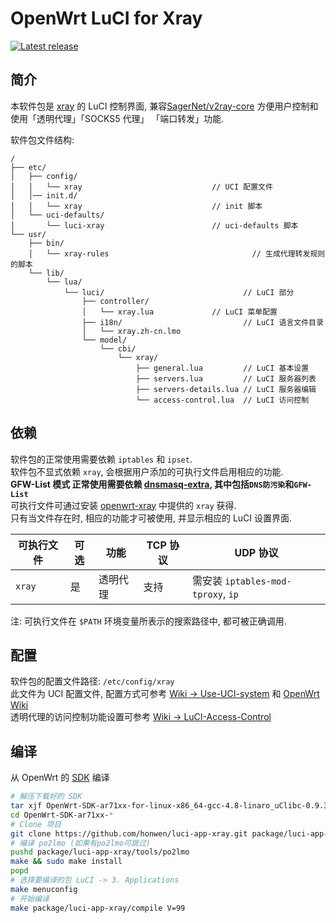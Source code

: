 # OpenWrt LuCI for Xray

[![Latest release][release_badge]][release_url]

## 简介

本软件包是 [xray][openwrt-xray] 的 LuCI 控制界面, 兼容[SagerNet/v2ray-core][openwrt-xray]
方便用户控制和使用「透明代理」「SOCKS5 代理」 「端口转发」功能.

软件包文件结构:

```
/
├── etc/
│   ├── config/
│   │   └── xray                             // UCI 配置文件
│   │── init.d/
│   │   └── xray                             // init 脚本
│   └── uci-defaults/
│       └── luci-xray                        // uci-defaults 脚本
└── usr/
    ├── bin/
    │   └── xray-rules                                // 生成代理转发规则的脚本
    └── lib/
        └── lua/
            └── luci/                               // LuCI 部分
                ├── controller/
                │   └── xray.lua             // LuCI 菜单配置
                ├── i18n/                           // LuCI 语言文件目录
                │   └── xray.zh-cn.lmo
                └── model/
                    └── cbi/
                        └── xray/
                            ├── general.lua         // LuCI 基本设置
                            ├── servers.lua         // LuCI 服务器列表
                            ├── servers-details.lua // LuCI 服务器编辑
                            └── access-control.lua  // LuCI 访问控制
```

## 依赖

软件包的正常使用需要依赖 `iptables` 和 `ipset`.  
软件包不显式依赖 `xray`, 会根据用户添加的可执行文件启用相应的功能.  
**GFW-List 模式 正常使用需要依赖 [dnsmasq-extra][openwrt-dnsmasq-extra], 其中包括`DNS防污染`和`GFW-List`**  
可执行文件可通过安装 [openwrt-xray][openwrt-xray] 中提供的 `xray` 获得.  
只有当文件存在时, 相应的功能才可被使用, 并显示相应的 LuCI 设置界面.

| 可执行文件 | 可选 | 功能     | TCP 协议 | UDP 协议                           |
| ---------- | ---- | -------- | -------- | ---------------------------------- |
| `xray`     | 是   | 透明代理 | 支持     | 需安装 `iptables-mod-tproxy`, `ip` |

注: 可执行文件在 `$PATH` 环境变量所表示的搜索路径中, 都可被正确调用.

## 配置

软件包的配置文件路径: `/etc/config/xray`  
此文件为 UCI 配置文件, 配置方式可参考 [Wiki -> Use-UCI-system][use-uci-system] 和 [OpenWrt Wiki][uci]  
透明代理的访问控制功能设置可参考 [Wiki -> LuCI-Access-Control][luci-access-control]

## 编译

从 OpenWrt 的 [SDK][openwrt-sdk] 编译

```bash
# 解压下载好的 SDK
tar xjf OpenWrt-SDK-ar71xx-for-linux-x86_64-gcc-4.8-linaro_uClibc-0.9.33.2.tar.bz2
cd OpenWrt-SDK-ar71xx-*
# Clone 项目
git clone https://github.com/honwen/luci-app-xray.git package/luci-app-xray
# 编译 po2lmo (如果有po2lmo可跳过)
pushd package/luci-app-xray/tools/po2lmo
make && sudo make install
popd
# 选择要编译的包 LuCI -> 3. Applications
make menuconfig
# 开始编译
make package/luci-app-xray/compile V=99
```

[release_badge]: https://img.shields.io/github/release/honwen/luci-app-xray.svg
[release_url]: https://github.com/honwen/luci-app-xray/releases
[openwrt-xray]: https://github.com/honwen/openwrt-precompiled-feeds
[openwrt-sdk]: https://wiki.openwrt.org/doc/howto/obtain.firmware.sdk
[xray-rules]: https://github.com/xray/luci-app-xray/wiki/Instruction-of-xray-rules
[use-uci-system]: https://github.com/xray/luci-app-xray/wiki/Use-UCI-system
[uci]: https://wiki.openwrt.org/doc/uci
[luci-access-control]: https://github.com/xray/luci-app-xray/wiki/LuCI-Access-Control
[openwrt-dnsmasq-extra]: https://github.com/honwen/openwrt-dnsmasq-extra

